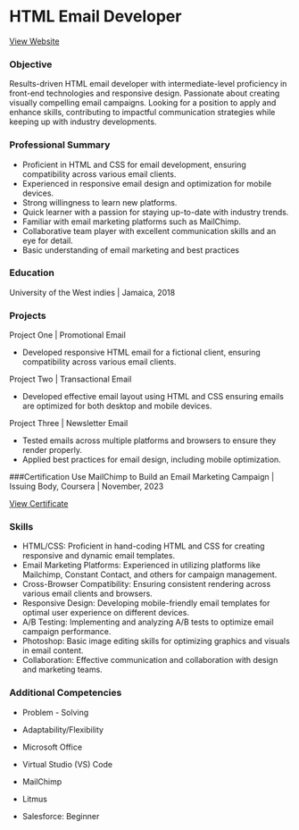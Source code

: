 # HTML Email Developer
[View Website](https://www.marlonsmithdev.com/)

### Objective
Results-driven HTML email developer with intermediate-level proficiency in front-end technologies and responsive design. Passionate about creating visually compelling email campaigns. Looking for a position to apply and enhance skills, contributing to impactful communication strategies while keeping up with industry developments.

### Professional Summary
- Proficient in HTML and CSS for email development, ensuring compatibility across various email clients.
- Experienced in responsive email design and optimization for mobile devices.
- Strong willingness to learn new platforms.
- Quick learner with a passion for staying up-to-date with industry trends.
- Familiar with email marketing platforms such as MailChimp.
- Collaborative team player with excellent communication skills and an eye for detail.
- Basic understanding of email marketing and best practices

### Education
University of the West indies | Jamaica, 2018

### Projects
Project One | Promotional Email
- Developed responsive HTML email for a fictional client, ensuring compatibility across various email clients.

Project Two | Transactional Email
- Developed effective email layout using HTML and CSS ensuring emails are optimized for both desktop and mobile devices.

Project Three | Newsletter Email
     
- Tested emails across multiple platforms and browsers to ensure they render properly.
- Applied best practices for email design, including mobile optimization.

###Certification 
Use MailChimp to Build an Email Marketing Campaign | Issuing Body, Coursera | November, 2023

[View Certificate](https://bit.ly/CourseraCredential)

### Skills
- HTML/CSS: Proficient in hand-coding HTML and CSS for creating responsive and dynamic email templates.
- Email Marketing Platforms: Experienced in utilizing platforms like Mailchimp, Constant Contact, and others for campaign management.
- Cross-Browser Compatibility: Ensuring consistent rendering across various email clients and browsers.
- Responsive Design: Developing mobile-friendly email templates for optimal user experience on different devices.
- A/B Testing: Implementing and analyzing A/B tests to optimize email campaign performance.
- Photoshop: Basic image editing skills for optimizing graphics and visuals in email content.
- Collaboration: Effective communication and collaboration with design and marketing teams.


### Additional Competencies
-	Problem - Solving
-	Adaptability/Flexibility
-	Microsoft Office


-	Virtual Studio (VS) Code
-	MailChimp
-	Litmus
-   Salesforce: Beginner 



